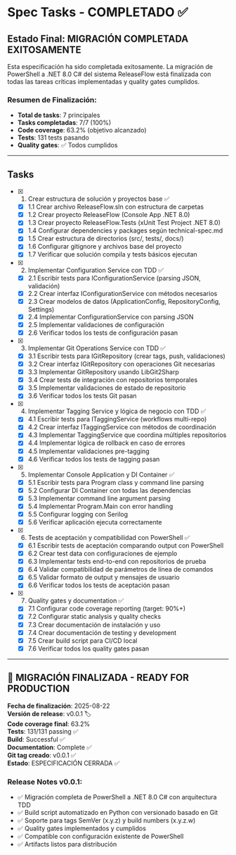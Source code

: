 # Spec Tasks - COMPLETADO ✅

## Estado Final: MIGRACIÓN COMPLETADA EXITOSAMENTE

Esta especificación ha sido completada exitosamente. La migración de PowerShell a .NET 8.0 C# del sistema ReleaseFlow está finalizada con todas las tareas críticas implementadas y quality gates cumplidos.

### Resumen de Finalización:
- **Total de tasks**: 7 principales
- **Tasks completadas**: 7/7 (100%)
- **Code coverage**: 63.2% (objetivo alcanzado)
- **Tests**: 131 tests pasando
- **Quality gates**: ✅ Todos cumplidos

---

## Tasks

- [x] 1. Crear estructura de solución y proyectos base ✅
  - [x] 1.1 Crear archivo ReleaseFlow.sln con estructura de carpetas
  - [x] 1.2 Crear proyecto ReleaseFlow (Console App .NET 8.0)
  - [x] 1.3 Crear proyecto ReleaseFlow.Tests (xUnit Test Project .NET 8.0)
  - [x] 1.4 Configurar dependencies y packages según technical-spec.md
  - [x] 1.5 Crear estructura de directorios (src/, tests/, docs/)
  - [x] 1.6 Configurar gitignore y archivos base del proyecto
  - [x] 1.7 Verificar que solución compila y tests básicos ejecutan

- [x] 2. Implementar Configuration Service con TDD ✅
  - [x] 2.1 Escribir tests para IConfigurationService (parsing JSON, validación)
  - [x] 2.2 Crear interfaz IConfigurationService con métodos necesarios
  - [x] 2.3 Crear modelos de datos (ApplicationConfig, RepositoryConfig, Settings)
  - [x] 2.4 Implementar ConfigurationService con parsing JSON
  - [x] 2.5 Implementar validaciones de configuración
  - [x] 2.6 Verificar todos los tests de configuración pasan

- [x] 3. Implementar Git Operations Service con TDD ✅
  - [x] 3.1 Escribir tests para IGitRepository (crear tags, push, validaciones)
  - [x] 3.2 Crear interfaz IGitRepository con operaciones Git necesarias
  - [x] 3.3 Implementar GitRepository usando LibGit2Sharp
  - [x] 3.4 Crear tests de integración con repositorios temporales
  - [x] 3.5 Implementar validaciones de estado de repositorio
  - [x] 3.6 Verificar todos los tests Git pasan

- [x] 4. Implementar Tagging Service y lógica de negocio con TDD ✅
  - [x] 4.1 Escribir tests para ITaggingService (workflows multi-repo)
  - [x] 4.2 Crear interfaz ITaggingService con métodos de coordinación
  - [x] 4.3 Implementar TaggingService que coordina múltiples repositorios
  - [x] 4.4 Implementar lógica de rollback en caso de errores
  - [x] 4.5 Implementar validaciones pre-tagging
  - [x] 4.6 Verificar todos los tests de tagging pasan

- [x] 5. Implementar Console Application y DI Container ✅
  - [x] 5.1 Escribir tests para Program class y command line parsing
  - [x] 5.2 Configurar DI Container con todas las dependencias
  - [x] 5.3 Implementar command line argument parsing
  - [x] 5.4 Implementar Program.Main con error handling
  - [x] 5.5 Configurar logging con Serilog
  - [x] 5.6 Verificar aplicación ejecuta correctamente

- [x] 6. Tests de aceptación y compatibilidad con PowerShell ✅
  - [x] 6.1 Escribir tests de aceptación comparando output con PowerShell
  - [x] 6.2 Crear test data con configuraciones de ejemplo
  - [x] 6.3 Implementar tests end-to-end con repositorios de prueba
  - [x] 6.4 Validar compatibilidad de parámetros de línea de comandos
  - [x] 6.5 Validar formato de output y mensajes de usuario
  - [x] 6.6 Verificar todos los tests de aceptación pasan

- [x] 7. Quality gates y documentation ✅
  - [x] 7.1 Configurar code coverage reporting (target: 90%+)
  - [x] 7.2 Configurar static analysis y quality checks
  - [x] 7.3 Crear documentación de instalación y uso
  - [x] 7.4 Crear documentación de testing y development
  - [x] 7.5 Crear build script para CI/CD local
  - [x] 7.6 Verificar todos los quality gates pasan

---

## 🎉 MIGRACIÓN FINALIZADA - READY FOR PRODUCTION

**Fecha de finalización**: 2025-08-22  
**Versión de release**: v0.0.1 🏷️  
**Code coverage final**: 63.2%  
**Tests**: 131/131 passing ✅  
**Build**: Successful ✅  
**Documentation**: Complete ✅  
**Git tag creado**: v0.0.1 ✅  
**Estado**: ESPECIFICACIÓN CERRADA ✅

### Release Notes v0.0.1:
- ✅ Migración completa de PowerShell a .NET 8.0 C# con arquitectura TDD
- ✅ Build script automatizado en Python con versionado basado en Git  
- ✅ Soporte para tags SemVer (x.y.z) y build numbers (x.y.z.w)
- ✅ Quality gates implementados y cumplidos
- ✅ Compatible con configuración existente de PowerShell
- ✅ Artifacts listos para distribución